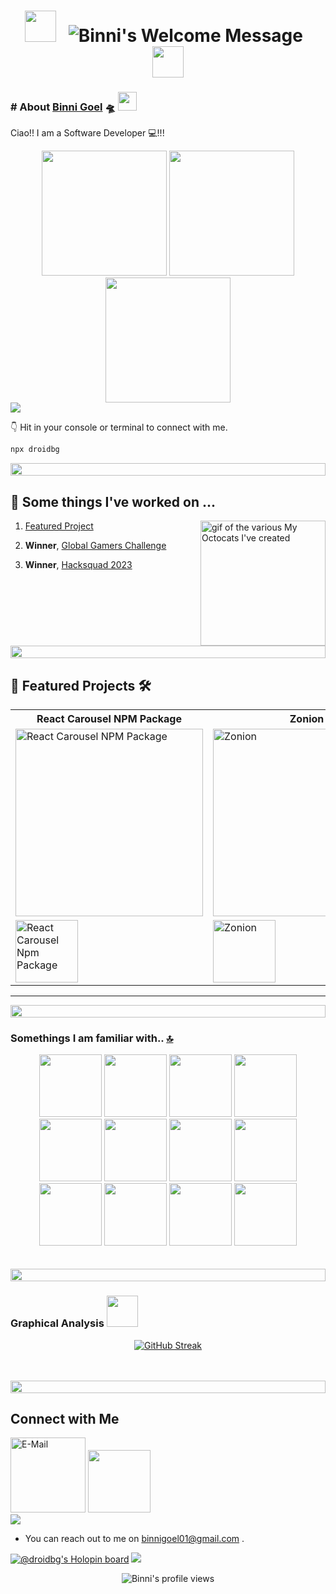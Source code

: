 <!-- Let's Readme -->



<div align="center">

  
# <img src="https://user-images.githubusercontent.com/74038190/213844263-a8897a51-32f4-4b3b-b5c2-e1528b89f6f3.png" width="50px" /> &nbsp; <img alt="Binni's Welcome Message" src="https://readme-typing-svg.herokuapp.com?size=30&background=45E5FF00&center=true&vCenter=true&lines=%F0%9F%91%8B%F0%9F%8F%BC+Hi+there!+I'm+Binni"> &nbsp; <img src="https://user-images.githubusercontent.com/74038190/213844263-a8897a51-32f4-4b3b-b5c2-e1528b89f6f3.png" width="50px" />
  
</div>




 
### # About [Binni Goel](https://www.linkedin.com/in/binni-goel/)  🛸 <img src="https://media.giphy.com/media/WUlplcMpOCEmTGBtBW/giphy.gif" width="30">
Ciao!! I am a Software Developer 💻!!!

<div align="center">
  <img src="https://user-images.githubusercontent.com/74038190/213866269-5d00981c-7c98-46d7-8a8e-16f462f15227.gif" width="200" />
  <img src="https://user-images.githubusercontent.com/74038190/213866269-5d00981c-7c98-46d7-8a8e-16f462f15227.gif" width="200" />
  <img src="https://user-images.githubusercontent.com/74038190/213866269-5d00981c-7c98-46d7-8a8e-16f462f15227.gif" width="200" />
</div>



 
<img src="https://user-images.githubusercontent.com/73097560/115834477-dbab4500-a447-11eb-908a-139a6edaec5c.gif"/>

👇 Hit in your console or terminal to connect with me.

```bash
npx droidbg
```

 
<img src="https://i.imgur.com/dBaSKWF.gif" height="20" width="100%">

## 🔭 Some things I've worked on ...
<img align="right" width="200" height="200" src="https://media2.giphy.com/media/v1.Y2lkPTc5MGI3NjExNmFoZmltdDMzZjNqa3JsZmhwZm55NWQzazJoZTZnaGs0ZHdtYm5uNiZlcD12MV9pbnRlcm5hbF9naWZfYnlfaWQmY3Q9Zw/78XCFBGOlS6keY1Bil/giphy.gif" alt="gif of the various My Octocats I've created"></a>
 

1. [Featured Project](#-featured-projects-%EF%B8%8F)

2. **Winner**, [Global Gamers Challenge](https://devpost.com/software/ocean-cleanup-y5ngb3)

3. **Winner**, [Hacksquad 2023](https://www.hacksquad.dev/team/just-devs-NxLFz/)
<!--

- [Bee Trail](https://play.google.com/store/apps/details?id=com.POLLINATORS.BeeTrail), a Game project made on Unity, made using C#.

- [Climator](https://play.google.com/store/apps/details?id=co.binnig.climator), a simple-to-use weather app that provides accurate local weather forecasts, climate for any city, using flutter.
- [Quiz Bank](https://pub.dev/packages/quiz_bank), a Flutter Package that provides general true false questions [Github Link](https://github.com/droidbg/quiz_bank).
-->
<br/>
<img src="https://i.imgur.com/dBaSKWF.gif" height="20" width="100%">

##  🎸 Featured Projects 🛠️

<table>
	<tbody width="100%">
		<tr>
			<th>React Carousel NPM Package</th>	
			<th>Zonion</th>	
			<th>EchoAI</th>
		</tr>
		<tr>
			<td>
				<img width="300" src="https://github.com/user-attachments/assets/89adc624-4817-46c8-ae86-4c91a04e5b79" alt="React Carousel NPM Package"/>
			</td>
			<td>
				 <img width="300" alt="Zonion" src="https://github.com/user-attachments/assets/531278bc-4c69-443c-84fc-be9972721068" />
			</td>
			<td>
          <img width="300"alt="Echo AI"src="https://github.com/user-attachments/assets/09cc7aa7-14e2-4541-8799-72072dbc7a2b" />
			</td>
		</tr>
		<tr>
			<td>
				<a href="https://github.com/droidbg/react-carousel">
					<img src="https://github-readme-stats.vercel.app/api/pin/?username=droidbg&repo=react-carousel&theme=dracula" alt="React Carousel Npm Package" height='100'/>
				</a>
			</td>
			<td>
				<a href="https://github.com/droidbg/Zonion">
					<img src="https://github-readme-stats.vercel.app/api/pin/?username=droidbg&repo=Zonion&theme=dracula" alt="Zonion" height='100'/>
				</a>
			</td>
			<td>
				<a href="https://github.com/droidbg/EchoAI">
					<img src="https://github-readme-stats.vercel.app/api/pin/?username=droidbg&repo=EchoAI&theme=dracula" alt="Echo AI" height='100'/>
				</a>
			</td>
		</tr>
	</tbody>
</table>

---
<img src="https://i.imgur.com/dBaSKWF.gif" height="20" width="100%">

<!--- ------------------------------------------------------------------------------------------------------------------------------------------------------ -->
<!--- -- Tech Stack  -------------------------------------------------------------------------------------------------------------------------------------- -->
<!--- ------------------------------------------------------------------------------------------------------------------------------------------------------ -->

### Somethings I am familiar with.. [🔝](#--gifs-for-readme--)
<div align="center">
<img src="https://user-images.githubusercontent.com/74038190/212257454-16e3712e-945a-4ca2-b238-408ad0bf87e6.gif" width="100">

<img src="https://user-images.githubusercontent.com/74038190/212257465-7ce8d493-cac5-494e-982a-5a9deb852c4b.gif" width="100">
<img src="https://user-images.githubusercontent.com/74038190/212257463-4d082cb4-7483-4eaf-bc25-6dde2628aabd.gif" width="100">
<img src="https://user-images.githubusercontent.com/74038190/212257460-738ff738-247f-4445-a718-cdd0ca76e2db.gif" width="100">
<img src="https://user-images.githubusercontent.com/74038190/212257467-871d32b7-e401-42e8-a166-fcfd7baa4c6b.gif" width="100">
<img src="https://user-images.githubusercontent.com/74038190/212281756-450d3ffa-9335-4b98-a965-db8a18fee927.gif" width="100">
<img src="https://user-images.githubusercontent.com/74038190/212281775-b468df30-4edc-4bf8-a4ee-f52e1aaddc86.gif" width="100">
  
<img src="https://github.com/Anmol-Baranwal/Cool-GIFs-For-GitHub/assets/74038190/1a797f46-efe4-41e6-9e75-5303e1bbcbfa" width="100">
<img src="https://github.com/Anmol-Baranwal/Cool-GIFs-For-GitHub/assets/74038190/29fd6286-4e7b-4d6c-818f-c4765d5e39a9" width="100">
<img src="https://github.com/Anmol-Baranwal/Cool-GIFs-For-GitHub/assets/74038190/67f477ed-6624-42da-99f0-1a7b1a16eecb" width="100">
<img src="https://github.com/Anmol-Baranwal/Cool-GIFs-For-GitHub/assets/74038190/3c16d4f2-b757-4c70-8f42-43d5dddd2c36" width="100">
<img src="https://user-images.githubusercontent.com/74038190/212257468-1e9a91f1-b626-4baa-b15d-5c385dfa7ed2.gif" width="100">
</div>
<br><br>  

<img src="https://i.imgur.com/dBaSKWF.gif" height="20" width="100%">

### Graphical Analysis <img src="https://media.giphy.com/media/VgCDAzcKvsR6OM0uWg/giphy.gif" width="50">
<div align="center">
  
[![GitHub Streak](https://streak-stats.demolab.com?user=droidbg&theme=dracula&date_format=M%20j%5B%2C%20Y%5D)](https://git.io/streak-stats)

</div>
<br/><br/>
<img src="https://i.imgur.com/dBaSKWF.gif" height="20" width="100%">


  
 <!--
<h3 align="left"> 📮 Connect with me:</h3>
<p align="left">
<a href="https://www.linkedin.com/in/binni-goel/" target="blank"><img align="center" src="https://raw.githubusercontent.com/rahuldkjain/github-profile-readme-generator/master/src/images/icons/Social/linked-in-alt.svg" alt="Linkedin" height="30" width="40" /></a>
<a href="https://droidbg.medium.com/" target="blank"><img align="center" src="https://raw.githubusercontent.com/rahuldkjain/github-profile-readme-generator/master/src/images/icons/Social/medium.svg" alt="Linkedin" height="40" width="40" /></a>  
<a href="https://github.com/droidbg">
  <img align="center" alt="Binni's Github"src="https://raw.githubusercontent.com/rahuldkjain/github-profile-readme-generator/master/src/images/icons/Social/github.svg"  height="40" width="40" />
</a>

</p>
<br>
<img src="https://i.imgur.com/dBaSKWF.gif" height="20" width="100%">
-->


## Connect with Me 

<div>
 <!--- -- Mail -------------------------------------------------------------------------------------------------------------------------------------- --> 
 <a href="https://www.linkedin.com/in/binni-goel/" target="blank">
<img src="https://user-images.githubusercontent.com/74038190/216122065-2f028bae-25d6-4a3c-bc9f-175394ed5011.png" alt="E-Mail" width="120" /></a>  
 
<!--- -- Linkedin -------------------------------------------------------------------------------------------------------------------------------------- -->
<a href="https://www.linkedin.com/in/binni-goel/" target="blank">
<img src="https://user-images.githubusercontent.com/74038190/235294012-0a55e343-37ad-4b0f-924f-c8431d9d2483.gif" width="100"/></a>  

</div>

 
<img src="https://user-images.githubusercontent.com/73097560/115834477-dbab4500-a447-11eb-908a-139a6edaec5c.gif"/>

- You can reach out to me on binnigoel01@gmail.com .

 [![@droidbg's Holopin board](https://holopin.me/droidbg)](https://holopin.io/@droidbg)
<img src="https://user-images.githubusercontent.com/73097560/115834477-dbab4500-a447-11eb-908a-139a6edaec5c.gif"/>
<p align="center"> 
 <img src="https://komarev.com/ghpvc/?username=binni1108&color=ff69b4" alt="Binni's profile views" /> 
</p>



